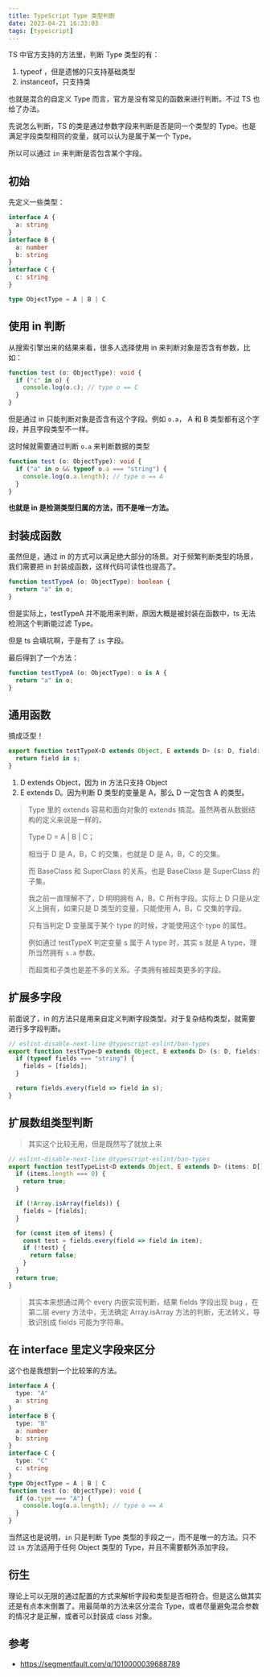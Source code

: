 ```yaml
---
title: TypeScript Type 类型判断
date: 2023-04-21 16:33:03
tags: [typescript]
---
```




TS 中官方支持的方法里，判断 Type 类型的有：

1. typeof ，但是遗憾的只支持基础类型
2. instanceof，只支持类



也就是混合的自定义 Type 而言，官方是没有常见的函数来进行判断。不过 TS 也给了办法。



先说怎么判断，TS 的类是通过参数字段来判断是否是同一个类型的 Type。也是满足字段类型相同的变量，就可以认为是属于某一个 Type。

所以可以通过 `in` 来判断是否包含某个字段。



## 初始

先定义一些类型：

```typescript
interface A {
  a: string
}
interface B {
  a: number
  b: string
}
interface C {
  c: string
}

type ObjectType = A | B | C
```



## 使用 in 判断

从搜索引擎出来的结果来看，很多人选择使用 in 来判断对象是否含有参数，比如：

```typescript
function test (o: ObjectType): void {
  if ("c" in o) {
    console.log(o.c); // type o == C
  }
}
```

但是通过 in 只能判断对象是否含有这个字段。例如 `o.a`， A 和 B 类型都有这个字段，并且字段类型不一样。

这时候就需要通过判断 `o.a` 来判断数据的类型

```typescript
function test (o: ObjectType): void {
  if ("a" in o && typeof o.a === "string") {
    console.log(o.a.length); // type o == A
  }
}
```



**也就是 in 是检测类型归属的方法，而不是唯一方法。**





## 封装成函数

虽然但是，通过 in 的方式可以满足绝大部分的场景。对于频繁判断类型的场景，我们需要把 in 封装成函数，这样代码可读性也提高了。

```typescript
function testTypeA (o: ObjectType): boolean {
  return "a" in o;
}
```

但是实际上，testTypeA 并不能用来判断，原因大概是被封装在函数中，ts 无法检测这个判断能过滤 Type。

但是 ts 会填坑啊，于是有了 `is` 字段。

最后得到了一个方法：

```typescript
function testTypeA (o: ObjectType): o is A {
  return "a" in o;
}
```



## 通用函数

搞成泛型！

```typescript
export function testTypeX<D extends Object, E extends D> (s: D, field: string): s is E {
  return field in s;
}
```



1. D extends Object，因为 in 方法只支持 Object
2. E extends D。因为判断 D 类型的变量是 A，那么 D 一定包含 A 的类型。



> Type 里的  extends 容易和面向对象的 extends 搞混。虽然两者从数据结构的定义来说是一样的。
>
> Type D = A | B | C；
>
> 相当于 D 是 A，B，C 的交集，也就是 D 是 A，B，C 的交集。
>
> 而 BaseClass 和 SuperClass 的关系，也是 BaseClass 是 SuperClass 的子集。
>
> 我之前一直理解不了，D 明明拥有 A，B，C 所有字段。实际上 D 只是从定义上拥有，如果只是 D 类型的变量，只能使用 A，B，C 交集的字段。
>
> 只有当判定 D 变量属于某个 type 的时候，才能使用这个 type 的属性。
>
> 例如通过 testTypeX 判定变量 s 属于 A type 时，其实 s 就是 A type，理所当然拥有 `s.a` 参数。
>
> 而超类和子类也是差不多的关系。子类拥有被超类更多的字段。



## 扩展多字段

前面说了，in 的方法只是用来自定义判断字段类型。对于复杂结构类型，就需要进行多字段判断。

```typescript
// eslint-disable-next-line @typescript-eslint/ban-types
export function testType<D extends Object, E extends D> (s: D, fields: string[] | string): s is E {
  if (typeof fields === "string") {
    fields = [fields];
  }

  return fields.every(field => field in s);
}
```



## 扩展数组类型判断

> 其实这个比较无用，但是既然写了就放上来

```typescript
// eslint-disable-next-line @typescript-eslint/ban-types
export function testTypeList<D extends Object, E extends D> (items: D[], fields: string | string[]): items is E[] {
  if (items.length === 0) {
    return true;
  }

  if (!Array.isArray(fields)) {
    fields = [fields];
  }

  for (const item of items) {
    const test = fields.every(field => field in item);
    if (!test) {
      return false;
    }
  }
  return true;
}
```

> 其实本来想通过两个 every 内嵌实现判断，结果 fields 字段出现 bug ，在第二层 every 方法中，无法确定 Array.isArray 方法的判断，无法转义，导致识别成 fields 可能为字符串。





## 在 interface 里定义字段来区分

这个也是我想到一个比较笨的方法。

```typescript
interface A {
  type: "A"
  a: string
}
interface B {
  type: "B"
  a: number
  b: string
}
interface C {
  type: "C"
  c: string
}
type ObjectType = A | B | C
function test (o: ObjectType): void {
  if (o.type === "A") {
    console.log(o.a.length); // type o == A
  }
}
```

当然这也是说明，`in` 只是判断 Type 类型的手段之一，而不是唯一的方法。只不过 `in` 方法适用于任何 Object 类型的 Type，并且不需要额外添加字段。



## 衍生

理论上可以无限的通过配置的方式来解析字段和类型是否相符合。但是这么做其实还是有点本末倒置了。用最简单的方法来区分混合 Type，或者尽量避免混合参数的情况才是正解，或者可以封装成 class 对象。



## 参考

- https://segmentfault.com/q/1010000039688789
